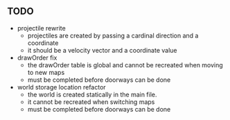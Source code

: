 ## TODO
- projectile rewrite
	- projectiles are created by passing a cardinal direction and a coordinate
	- it should be a velocity vector and a coordinate value
- drawOrder fix
	- the drawOrder table is global and cannot be recreated when moving to new maps
	- must be completed before doorways can be done
- world storage location refactor
	- the world is created statically in the main file.
	- it cannot be recreated when switching maps
	- must be completed before doorways can be done
